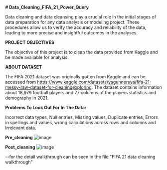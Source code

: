 **# Data_Cleaning_FIFA_21_Power_Query**

Data cleaning and data cleansing play a crucial role in the initial stages of data preparation for
any data analysis or modeling project. These procedures allow us to verify the accuracy and
reliability of the data, leading to more precise and insightful outcomes in the analyses. 

**PROJECT OBJECTIVES**

The objective of this project is to clean the data provided from Kaggle and be made available for
analysis.



**ABOUT DATASET**

The FIFA 2021 dataset was originally gotten from Kaggle and can be accessed from 
https://www.kaggle.com/datasets/yagunnersya/fifa-21-messy-raw-dataset-for-cleaningexploring.
The dataset contains information about  18,979 football players and 77  columns of the  players statistics and demography in
2021.



**Problems To Look Out For In The Data:**

Incorrect data types,  Null entries, Missing values, Duplicate entries, Errors in spellings and  values, wrong calculations across rows and columns
and Irrelevant data.



**Pre_cleaning**
![image](https://github.com/MuhammadFakhrurradhi/Data_Cleaning_FIFA_21_Power_Query/assets/131879017/f7c744d1-aeee-407a-b6e2-3eb2786c7e20)

**Post_cleaning**
![image](https://github.com/MuhammadFakhrurradhi/Data_Cleaning_FIFA_21_Power_Query/assets/131879017/3f6e2240-6b5c-44b2-9d93-80642c0275f1)



--for the detail walkthrough can be seen in the file "FIFA 21 data cleaning walkthrough"





